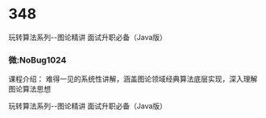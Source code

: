 # 348
玩转算法系列--图论精讲 面试升职必备（Java版）
### 微:NoBug1024 


课程介绍：
难得一见的系统性讲解，涵盖图论领域经典算法底层实现，深入理解图论算法思想

玩转算法系列--图论精讲 面试升职必备（Java版）
